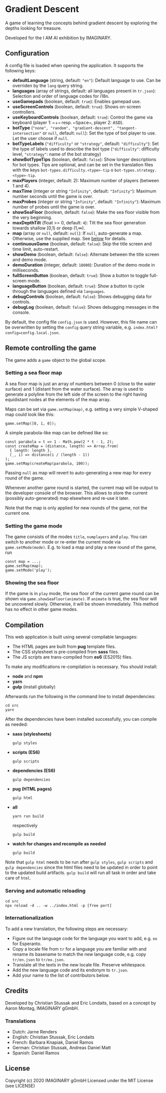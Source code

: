 # Gradient Descent

A game of learning the concepts behind gradient descent by exploring the depths looking for
treasure.

Developed for the I AM AI exhibition by IMAGINARY.

## Configuration

A config file is loaded when opening the application. It supports the following keys:

- **defaultLanguage** (string, default: `"en"`): Default language to use. Can be overriden by the
  `lang` query string.
- **languages** (array of strings, default: all languages present in `tr.json`): Selection and order of language codes for i18n.
- **useGamepads** (boolean, default: `true`): Enables gamepad use.
- **useScreenControls** (boolean, default: `true`): Shows on-screen controllers.
- **useKeyboardControls** (boolean, default: `true`): Control the game via keyboard (player 1: <kbd>
  ←</kbd><kbd>↓</kbd><kbd>→</kbd> resp. <kbd>←</kbd><kbd>Space</kbd><kbd>→</kbd>, player 2: <kbd>
  A</kbd><kbd>S</kbd><kbd>D</kbd>).
- **botType** (`"none", "random", "gradient-descent", "tangent-intersection"` or `null`,
  default: `null`): Set the type of bot player to use. Let the user choose if `null`.
- **botTypeLabels** (`"difficulty"` or `"strategy"`, default: `"difficulty"`): Set the type of
  labels used to describe the bot type (`"difficulty"`: difficulty level, `"strategy"`: name of the
  bot strategy)
- **showBotTypeTips** (boolean, default: `false`): Show longer descriptions for bot types.
  Tips are optional, and can be set in the translation files with the keys
  `bot-types.difficulty.<type>-tip` o `bot-types.strategy.<type>-tip`.
- **maxPlayers** (integer, default: 2): Maximum number of players (between 1 and 4).
- **maxTime** (integer or string `"Infinity"`, default: `"Infinity"`): Maximum number seconds until
  the game is over.
- **maxProbes** (integer or string `"Infinity"`, default: `"Infinity"`): Maximum number of probes
  until the game is over.
- **showSeaFloor** (boolean, default: `false`): Make the sea floor visible from the very beginning.
- **maxDepthTilt** (float >= 0, default: `4`): Tilt the sea floor generation towards shallow [0,1)
  or deep (1,∞).
- **map** (array or `null`, default: `null`): If `null`, auto-generate a map. Otherwise, use the
  supplied map. See [below](#setting-a-sea-floor-map) for details.
- **continuousGame** (boolean, default: `false`): Skip the title screen and time limit,
  auto-restart.
- **showDemo** (boolean, default: `false`): Alternate between the title screen and demo mode.
- **demoDuration** (integer, default: `18000`): Duration of the demo mode in milliseconds.
- **fullScreenButton** (boolean, default: `true`): Show a button to toggle full-screen mode.
- **languageButton** (boolean, default: `true`): Show a button to cycle through the languages defined via `languages`.
- **debugControls** (boolean, default: `false`): Shows debugging data for controls.
- **debugLog** (boolean, default: `false`): Shows debugging messages in the console.

By default, the config file `config.json` is used. However, this file name can be overwritten by
setting the `config` query string variable, e.g. `index.html?config=config.local.json`.

## Remote controlling the game

The game adds a `game` object to the global scope.

### Setting a sea floor map

A sea floor map is just an array of numbers between 0 (close to the water surface) and 1 (distant
from the water surface). The array is used to generate a polyline from the left side of the screen
to the right having equidistant nodes at the elements of the map array.

Maps can be set via `game.setMap(map)`, e.g. setting a very simple V-shaped map could look like
this:

```
game.setMap([0, 1, 0]);
```

A simple parabola-like map can be defined like so:

```
const parabola = t => 1 - Math.pow(2 * t - 1, 2);
const createMap = (distance, length) => Array.from(
  { length: length },
  (_, i) => distance(i / (length - 1))
);
game.setMap(createMap(parabola, 100));
```

Passing `null` as map will revert to auto-generating a new map for every round of the game.

Whenever another game round is started, the current map will be output to the developer console of
the browser. This allows to store the current (possibly auto-generated) map elsewhere and re-use it
later.

Note that the map is only applied for new rounds of the game, not the current one.

### Setting the game mode

The game consists of the modes `title`, `numplayers` and `play`. You can switch to another mode or
re-enter the current mode via `game.setMode(mode)`. E.g. to load a map and play a new round of the
game, run

```
const map = ...;
game.setMap(map);
game.setMode('play');
```

### Showing the sea floor

If the game is in `play` mode, the sea floor of the current game round can be shown via
`game.showSeaFloor(animate)`. If `animate` is true, the sea floor will be uncovered slowly.
Otherwise, it will be shown immediately. This method has no effect in other game modes.

## Compilation

This web application is built using several compilable languages:

- The HTML pages are built from **pug** template files.
- The CSS stylesheet is pre-compiled from **sass** files.
- The JS scripts are trans-compiled from **es6** (ES2015) files.

To make any modifications re-compilation is necessary. You should install:

- **node** and **npm**
- **yarn**
- **gulp** (install globally)

Afterwards run the following in the command line to install dependencies:

```
cd src
yarn
```

After the dependencies have been installed successfully, you can compile as needed:

- **sass (stylesheets)**
    ```
    gulp styles
    ```
- **scripts (ES6)**
    ```
    gulp scripts
    ```
- **dependencies (ES6)**
    ```
    gulp dependencies
    ```
- **pug (HTML pages)**
    ```
    gulp html
    ```
- **all**
    ```
    yarn run build
    ```
    respectively
    ```
    gulp build
    ```
- **watch for changes and recompile as needed**
    ```
    gulp build
    ```

Note that `gulp html` needs to be run after `gulp styles`, `gulp scripts` and `gulp dependencies`
since the html files need to be updated in order to point to the updated build artifacts.
`gulp build` will run all task in order and take care of `html`.

### Serving and automatic reloading

```
cd src
npx reload -d .. -w ../index.html -p [free port]
```

### Internationalization

To add a new translation, the following steps are necessary:

- Figure out the language code for the language you want to add, e.g. `eo` for Esperanto.
- Copy a locale file from `tr` for a language you are familiar with and rename its basename to match the new language code, e.g. copy `tr/en.json` to `tr/eo.json`.
- Translate all the texts in the new locale file. Preserve whitespace.
- Add the new language code and its endonym to `tr.json`.
- Add your name to the list of contributors below.

## Credits

Developed by Christian Stussak and Eric Londaits, based on a concept by Aaron Montag, IMAGINARY
gGmbH.

### Translations

- Dutch: Jarne Renders
- English: Christian Stussak, Eric Londaits
- French: Barbara Knapiak, Daniel Ramos
- German: Christian Stussak, Andreas Daniel Matt
- Spanish: Daniel Ramos

## License

Copyright (c) 2020 IMAGINARY gGmbH Licensed under the MIT License (see LICENSE)
